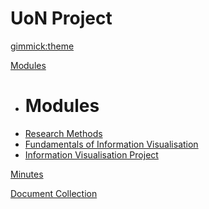 <!--
  -- Name of your wiki
  -- Do NOT remove the leading `#` character.
  -->

# UoN Project

<!--
  -- Default theme
  -- (Read: http://dynalon.github.io/mdwiki/#!customizing.md#Theme_chooser)
  -->

[gimmick:theme](spacelab)

[Modules]()

- # Modules
- [Research Methods](pages/researchMethods.md)
- [Fundamentals of Information Visualisation](pages/infovis.md)
- [Information Visualisation Project](pages/infovisproject.md)

[Minutes](pages/meetings.md)

[Document Collection](pages/docs.md)

<!--
  -- Change the Language
  -- Could be useful when there's more than one language wiki.
  -->

<!--
[Change the Language]()

  * [English (United States)](/en_US/)
  * [English (United Kingdom)](/en_GB/)
  * [Italian](/it/)
-->

<!--
  -- Let the user choose a theme
  -- (Read: http://dynalon.github.io/mdwiki/#!quickstart.md#Adding_a_navigation)
  -->

<!--
[gimmick:themechooser](Choose theme)
-->
